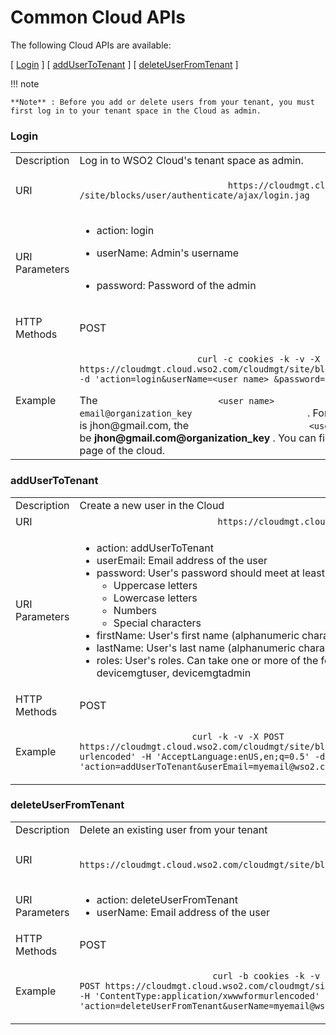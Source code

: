 # Common Cloud APIs

The following Cloud APIs are available:

\[ [Login](#CommonCloudAPIs-Login) \] \[
[addUserToTenant](#CommonCloudAPIs-addUserToTenant) \] \[
[deleteUserFromTenant](#CommonCloudAPIs-deleteUserFromTenant) \]

!!! note
    
    **Note** : Before you add or delete users from your tenant, you must
    first log in to your tenant space in the Cloud as admin.
    

### Login

<table>
<tbody>
<tr class="odd">
<td>Description</td>
<td>Log in to WSO2 Cloud's tenant space as admin.</td>
</tr>
<tr class="even">
<td>URI</td>
<td><p><code>                             https://cloudmgt.cloud.wso2.com/cloudmgt                                           /site/blocks/user/authenticate/ajax/login.jag                           </code></p></td>
</tr>
<tr class="odd">
<td>URI Parameters</td>
<td><div class="page" title="Page 2">
<section>
<div class="layoutArea">
<div class="column">
<ul>
<li>action: login</li>
<li><div class="page" title="Page 1">
<section>
<div class="layoutArea">
<div class="column">
<p>userName: Admin's username</p>
</div>
</div>
</section>
</div></li>
<li><div class="page" title="Page 1">
<section>
<div class="layoutArea">
<div class="column">
<p>password: Password of the admin</p>
</div>
</div>
</section>
</div></li>
</ul>
</div>
</div>
</section>
</div></td>
</tr>
<tr class="even">
<td>HTTP Methods</td>
<td>POST</td>
</tr>
<tr class="odd">
<td>Example</td>
<td><div class="content-wrapper">
<div class="page" title="Page 1">
<section>
<div class="layoutArea">
<div class="column">
<div class="page" title="Page 2">
<section>
<div class="layoutArea">
<div class="column">
<p><code>                       curl -c cookies -k -v -X POST https://cloudmgt.cloud.wso2.com/cloudmgt/site/blocks/user/authenticate/ajax/login.jag -d 'action=login&amp;userName=&lt;user name&gt; &amp;password=adminpassword'                      </code></p>
<div>
The <code>                       &lt;user name&gt;                      </code> should be <code>                       email@organization_key                      </code> . For example, if the e-mail is jhon@gmail.com, the <code>                       &lt;user name&gt;                      </code> should be <strong>jhon@gmail.com@organization_key</strong> . You can find the organization_key on the <strong>Manage</strong> page of the cloud.
</div>
</div>
</div>
</section>
</div>
</div>
</div>
</section>
</div>
</div></td>
</tr>
</tbody>
</table>

### addUserToTenant

<table>
<tbody>
<tr class="odd">
<td>Description</td>
<td>Create a new user in the Cloud</td>
</tr>
<tr class="even">
<td>URI</td>
<td><code>                           https://cloudmgt.cloud.wso2.com/cloudmgt/site/blocks/tenant/users/add/ajax/add.jag                                      </code></td>
</tr>
<tr class="odd">
<td>URI Parameters</td>
<td><div class="page" title="Page 2">
<section>
<div class="layoutArea">
<div class="column">
<ul>
<li>action: addUserToTenant</li>
<li>userEmail: Email address of the user</li>
<li>password: User's password should meet at least three of the below criteria:
<ul>
<li>Uppercase letters</li>
<li>Lowercase letters</li>
<li>Numbers</li>
<li>Special characters</li>
</ul></li>
<li>firstName: User's first name (alphanumeric characters only)</li>
<li>lastName: User's last name (alphanumeric characters only)</li>
<li>roles: User's roles. Can take one or more of the following roles in a comma-separated list: integrationclouduser, subscriber, publisher, admin, devicemgtuser, devicemgtadmin</li>
</ul>
</div>
</div>
</section>
</div></td>
</tr>
<tr class="even">
<td>HTTP Methods</td>
<td>POST</td>
</tr>
<tr class="odd">
<td>Example</td>
<td><div class="page">
<section>
<div class="layoutArea">
<div class="column">
<div class="page">
<section>
<div class="layoutArea">
<div class="column">
<p><code>                      curl -k -v -X POST                                            https://cloudmgt.cloud.wso2.com/cloudmgt/site/blocks/tenant/users/add/ajax/add.jag -b cookies -H 'Content­Type:application/x­www­form­urlencoded' -H 'Accept­Language:en­US,en;q=0.5' -­d 'action=addUserToTenant&amp;userEmail=myemail@wso2.com&amp;password=testPassword&amp;firstName=testFirstName&amp;lastName=testLastName&amp;roles=subscriber'                     </code></p>
</div>
</div>
</section>
</div>
</div>
</div>
</section>
</div></td>
</tr>
</tbody>
</table>

### deleteUserFromTenant

<table>
<tbody>
<tr class="odd">
<td>Description</td>
<td>Delete an existing user from your tenant</td>
</tr>
<tr class="even">
<td>URI</td>
<td><p><code>                             https://cloudmgt.cloud.wso2.com/cloudmgt/site/blocks/tenant/users/add/ajax/add.jag                           </code></p></td>
</tr>
<tr class="odd">
<td>URI Parameters</td>
<td><ul>
<li>action: deleteUserFromTenant</li>
<li>userName: Email address of the user</li>
</ul></td>
</tr>
<tr class="even">
<td>HTTP Methods</td>
<td>POST</td>
</tr>
<tr class="odd">
<td>Example</td>
<td><div class="page">
<section>
<div class="layoutArea">
<div class="column">
<div class="page">
<section>
<div class="layoutArea">
<div class="column">
<div class="page">
<section>
<div class="layoutArea">
<div class="column">
<p><code>                          curl -­b cookies -­k -v -X POST https://cloudmgt.cloud.wso2.com/cloudmgt/site/blocks/tenant/users/add/ajax/add.jag -­H 'Content­Type:application/x­www­form­urlencoded' -H 'Accept­Language:en­US,en;q=0.5'  -d 'action=deleteUserFromTenant&amp;userName=myemail@wso2.com'                         </code></p>
</div>
</div>
</section>
</div>
</div>
</div>
</section>
</div>
</div>
</div>
</section>
</div></td>
</tr>
</tbody>
</table>
